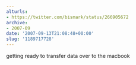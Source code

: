 ```yaml
---
alturls:
- https://twitter.com/bismark/status/266905672
archive:
- 2007-09
date: '2007-09-13T21:08:48+00:00'
slug: '1189717728'
---
```


getting ready to transfer data over to the macbook

